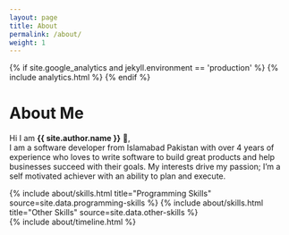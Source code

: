 ```yaml
---
layout: page
title: About
permalink: /about/
weight: 1
---
```


{% if site.google_analytics and jekyll.environment == 'production' %}
{% include analytics.html %}
{% endif %}

# **About Me**

Hi I am **{{ site.author.name }}** :wave:,<br>
I am a software developer from Islamabad Pakistan with over 4 years of experience who loves to write software to build great products and help businesses succeed with their goals. My interests drive my passion; I’m a self motivated achiever with an ability to plan and execute.

<div class="row">
{% include about/skills.html title="Programming Skills" source=site.data.programming-skills %}
{% include about/skills.html title="Other Skills" source=site.data.other-skills %}
</div>

<div class="row">
{% include about/timeline.html %}
</div>